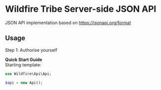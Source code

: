 # Wildfire Tribe Server-side JSON API
JSON API implementation based on https://jsonapi.org/format

## Usage
Step 1: Authorise yourself



**Quick Start Guide**  
Starting template:
```php
use Wildfire\Api\Api;

$api = new Api();

```